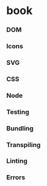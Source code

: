 # book

### DOM


### Icons


### SVG


### CSS


### Node


### Testing


### Bundling


### Transpiling


### Linting


### Errors
